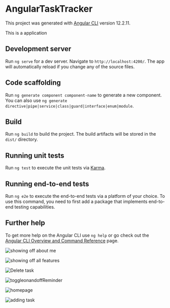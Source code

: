 # AngularTaskTracker

This project was generated with [Angular CLI](https://github.com/angular/angular-cli) version 12.2.11.

This is a application 

## Development server

Run `ng serve` for a dev server. Navigate to `http://localhost:4200/`. The app will automatically reload if you change any of the source files.

## Code scaffolding

Run `ng generate component component-name` to generate a new component. You can also use `ng generate directive|pipe|service|class|guard|interface|enum|module`.

## Build

Run `ng build` to build the project. The build artifacts will be stored in the `dist/` directory.

## Running unit tests

Run `ng test` to execute the unit tests via [Karma](https://karma-runner.github.io).

## Running end-to-end tests

Run `ng e2e` to execute the end-to-end tests via a platform of your choice. To use this command, you need to first add a package that implements end-to-end testing capabilities.

## Further help

To get more help on the Angular CLI use `ng help` or go check out the [Angular CLI Overview and Command Reference](https://angular.io/cli) page.

![showing off about me](https://user-images.githubusercontent.com/47526741/143623991-ad866535-73e7-451d-8b5c-75ff2ceda4d3.gif)


![showing off all features](https://user-images.githubusercontent.com/47526741/143624047-10fed16c-5a24-4584-9d46-76b0d9793265.gif)



![Delete task](https://user-images.githubusercontent.com/47526741/143624037-0dbe5251-4361-4f5f-9360-c901022e5a08.gif)

![toggleonandoffReminder](https://user-images.githubusercontent.com/47526741/143624164-ab38b2f4-9279-4aff-8a3f-3176e48c3bc7.gif)

![homepage](https://user-images.githubusercontent.com/47526741/143624182-726077da-90cd-4715-8155-98ea11f23dbe.gif)

![adding task](https://user-images.githubusercontent.com/47526741/143624184-688ac944-0b8e-4bc5-9596-2cee5052c853.gif)


